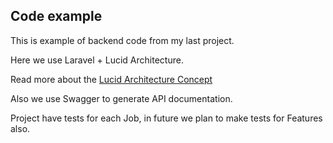 ## Code example

This is example of backend code from my last project.

Here we use Laravel + Lucid Architecture.

Read more about the [Lucid Architecture Concept](https://medium.com/vine-lab/the-lucid-architecture-concept-ad8e9ed0258f)

Also we use Swagger to generate API documentation.

Project have tests for each Job, in future we plan to make tests for Features also.
